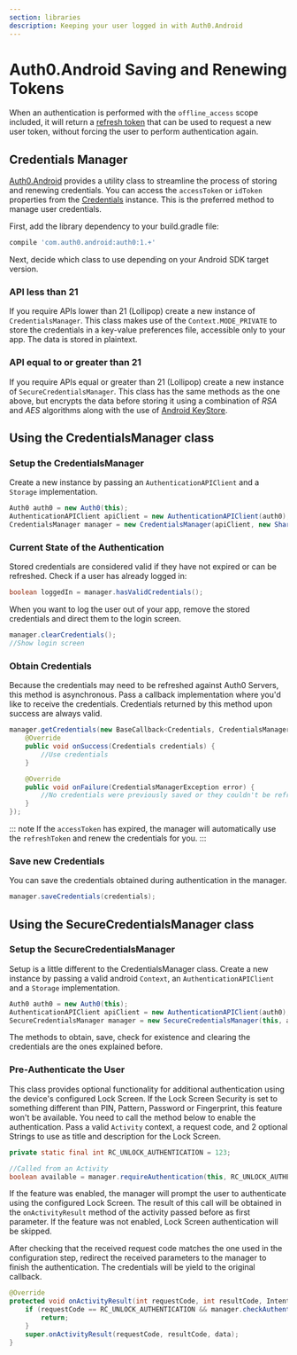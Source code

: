 ```yaml
---
section: libraries
description: Keeping your user logged in with Auth0.Android
---
```

# Auth0.Android Saving and Renewing Tokens

When an authentication is performed with the `offline_access` scope included, it will return a [refresh token](/refresh-token) that can be used to request a new user token, without forcing the user to perform authentication again.

## Credentials Manager

[Auth0.Android](https://github.com/auth0/Auth0.Android) provides a utility class to streamline the process of storing and renewing credentials. You can access the `accessToken` or `idToken` properties from the [Credentials](https://github.com/auth0/Auth0.Android/blob/master/auth0/src/main/java/com/auth0/android/result/Credentials.java) instance. This is the preferred method to manage user credentials.

First, add the library dependency to your build.gradle file:

```gradle
compile 'com.auth0.android:auth0:1.+'
```

Next, decide which class to use depending on your Android SDK target version.

### API less than 21

If you require APIs lower than 21 (Lollipop) create a new instance of `CredentialsManager`. This class makes use of the `Context.MODE_PRIVATE` to store the credentials in a key-value preferences file, accessible only to your app. The data is stored in plaintext.

### API equal to or greater than 21

If you require APIs equal or greater than 21 (Lollipop) create a new instance of `SecureCredentialsManager`. This class has the same methods as the one above, but encrypts the data before storing it using a combination of _RSA_ and _AES_ algorithms along with the use of [Android KeyStore](https://developer.android.com/reference/java/security/KeyStore.html).

## Using the CredentialsManager class

### Setup the CredentialsManager

Create a new instance by passing an `AuthenticationAPIClient` and a `Storage` implementation.

```java
Auth0 auth0 = new Auth0(this);
AuthenticationAPIClient apiClient = new AuthenticationAPIClient(auth0);
CredentialsManager manager = new CredentialsManager(apiClient, new SharedPreferencesStorage(this));
```

### Current State of the Authentication

Stored credentials are considered valid if they have not expired or can be refreshed. Check if a user has already logged in:

```java
boolean loggedIn = manager.hasValidCredentials();
```

When you want to log the user out of your app, remove the stored credentials and direct them to the login screen.

```java
manager.clearCredentials();
//Show login screen
```

### Obtain Credentials

Because the credentials may need to be refreshed against Auth0 Servers, this method is asynchronous. Pass a callback implementation where you'd like to receive the credentials. Credentials returned by this method upon success are always valid.

```java
manager.getCredentials(new BaseCallback<Credentials, CredentialsManagerException>() {
    @Override
    public void onSuccess(Credentials credentials) {
        //Use credentials
    }

    @Override
    public void onFailure(CredentialsManagerException error) {
        //No credentials were previously saved or they couldn't be refreshed
    }
});
```

::: note
If the `accessToken` has expired, the manager will automatically use the `refreshToken` and renew the credentials for you.
:::

### Save new Credentials

You can save the credentials obtained during authentication in the manager.

```java
manager.saveCredentials(credentials);
```

## Using the SecureCredentialsManager class

### Setup the SecureCredentialsManager

Setup is a little different to the CredentialsManager class. Create a new instance by passing a valid android `Context`, an `AuthenticationAPIClient` and a `Storage` implementation.

```java
Auth0 auth0 = new Auth0(this);
AuthenticationAPIClient apiClient = new AuthenticationAPIClient(auth0);
SecureCredentialsManager manager = new SecureCredentialsManager(this, apiClient, new SharedPreferencesStorage(this));
```

The methods to obtain, save, check for existence and clearing the credentials are the ones explained before.

### Pre-Authenticate the User

This class provides optional functionality for additional authentication using the device's configured Lock Screen. If the Lock Screen Security is set to something different than PIN, Pattern, Password or Fingerprint, this feature won't be available. You need to call the method below to enable the authentication. Pass a valid `Activity` context, a request code, and 2 optional Strings to use as title and description for the Lock Screen.

```java
private static final int RC_UNLOCK_AUTHENTICATION = 123;

//Called from an Activity
boolean available = manager.requireAuthentication(this, RC_UNLOCK_AUTHENTICATION, getString(R.string.unlock_authentication_title), getString(R.string.unlock_authentication_description));
```

If the feature was enabled, the manager will prompt the user to authenticate using the configured Lock Screen.  The result of this call will be obtained in the `onActivityResult` method of the activity passed before as first parameter. If the feature was not enabled, Lock Screen authentication will be skipped.

After checking that the received request code matches the one used in the configuration step, redirect the received parameters to the manager to finish the authentication. The credentials will be yield to the original callback.

```java
@Override
protected void onActivityResult(int requestCode, int resultCode, Intent data) {
    if (requestCode == RC_UNLOCK_AUTHENTICATION && manager.checkAuthenticationResult(requestCode, resultCode)) {
        return;
    }
    super.onActivityResult(requestCode, resultCode, data);
}
```
